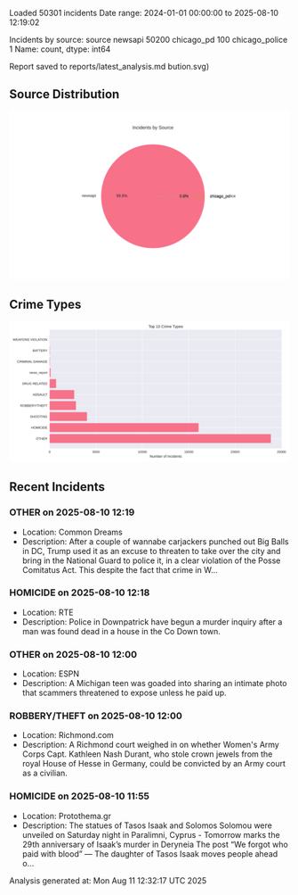 
Loaded 50301 incidents
Date range: 2024-01-01 00:00:00 to 2025-08-10 12:19:02

Incidents by source:
source
newsapi           50200
chicago_pd          100
chicago_police        1
Name: count, dtype: int64

Report saved to reports/latest_analysis.md
bution.svg)

## Source Distribution
![Source Distribution](images/source_distribution.svg)

## Crime Types
![Crime Types](images/crime_types.svg)

## Recent Incidents

### OTHER on 2025-08-10 12:19
- Location: Common Dreams
- Description: After a couple of wannabe carjackers punched out Big Balls in DC, Trump used it as an excuse to threaten to take over the city and bring in the National Guard to police it, in a clear violation of the Posse Comitatus Act. This despite the fact that crime in W…


### HOMICIDE on 2025-08-10 12:18
- Location: RTE
- Description: Police in Downpatrick have begun a murder inquiry after a man was found dead in a house in the Co Down town.


### OTHER on 2025-08-10 12:00
- Location: ESPN
- Description: A Michigan teen was goaded into sharing an intimate photo that scammers threatened to expose unless he paid up.


### ROBBERY/THEFT on 2025-08-10 12:00
- Location: Richmond.com
- Description: A Richmond court weighed in on whether Women's Army Corps Capt. Kathleen Nash Durant, who stole crown jewels from the royal House of Hesse in Germany, could be convicted by an Army court as a civilian.


### HOMICIDE on 2025-08-10 11:55
- Location: Protothema.gr
- Description: The statues of Tasos Isaak and Solomos Solomou were unveiled on Saturday night in Paralimni, Cyprus - Tomorrow marks the 29th anniversary of Isaak’s murder in Deryneia
The post “We forgot who paid with blood” — The daughter of Tasos Isaak moves people ahead o…

Analysis generated at: Mon Aug 11 12:32:17 UTC 2025
